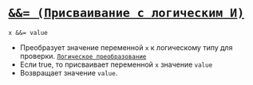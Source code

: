 # [`&&= (Присваивание с логическим И)`](../index.md)

`x &&= value`

- Преобразует значение переменной `x` к логическому типу для проверки. [`Логическое преобразование`](<../Общее/Преобразование (логическое).md>)
- Если true, то присваивает переменной `x` значение `value`
- Возвращает значение `value`.
